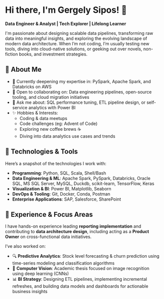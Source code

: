 # Hi there, I'm Gergely Sipos! 👋

**Data Engineer & Analyst | Tech Explorer | Lifelong Learner**

I'm passionate about designing scalable data pipelines, transforming raw data into meaningful insights, and exploring the evolving landscape of modern data architecture. When I’m not coding, I’m usually testing new tools, diving into cloud-native solutions, or geeking out over novels, non-fiction books, and investment strategies.

## 🚀 About Me

- 🌱 Currently deepening my expertise in: PySpark, Apache Spark, and Databricks on AWS  
- 👯 Open to collaborating on: Data engineering pipelines, open-source tooling, and cloud migration initiatives  
- 💬 Ask me about: SQL performance tuning, ETL pipeline design, or self-service analytics with Power BI  
- ✨ Hobbies & Interests:  
  - Coding & data meetups  
  - Code challenges (eg: Advent of Code)
  - Exploring new coffee brews ☕
  - Diving into data analytics use cases and trends

## 🔧 Technologies & Tools

Here’s a snapshot of the technologies I work with:

- **Programming**: Python, SQL, Scala, Shell/Bash  
- **Data Engineering & ML**: Apache Spark, PySpark, Databricks, Oracle SQL, MS SQL Server, MySQL, Duckdb, scikit-learn, TensorFlow, Keras
- **Visualization & BI**: Power BI, Matplotlib, Seaborn  
- **DevOps & Tooling**: Git, Docker, Conda, Postman  
- **Enterprise Applications**: SAP, Salesforce, SharePoint  

## 🧠 Experience & Focus Areas

I have hands-on experience leading **reporting implementation** and contributing to **data architecture design**, including acting as a **Product Owner** on cross-functional data initiatives.

I’ve also worked on:
- 🔍 **Predictive Analytics**: Stock level forecasting & churn prediction using time-series modeling and classification algorithms  
- 🧠 **Computer Vision**: Academic thesis focused on image recognition using deep learning (CNNs)  
- 📊 **BI Strategy**: Designing ETL pipelines, implementing incremental refreshes, and building data models and dashboards for actionable business insights  




<!--
**gregsipos/gregsipos** is a ✨ _special_ ✨ repository because its `README.md` (this file) appears on your GitHub profile.

Here are some ideas to get you started:

- 🔭 I’m currently working on ...
- 🌱 I’m currently learning ...
- 👯 I’m looking to collaborate on ...
- 🤔 I’m looking for help with ...
- 💬 Ask me about ...
- 📫 How to reach me: ...
- 😄 Pronouns: ...
- ⚡ Fun fact: ...
-->
